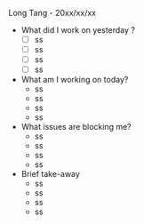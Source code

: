 Long Tang - 20xx/xx/xx

- What did I work on yesterday ?
    - [ ]   ss
    - [ ]   ss
    - [ ]   ss
    - [ ]   ss
- What am I working on today?
    - ss
    - ss
    - ss
    - ss
- What issues are blocking me?
    - ss
    - ss
    - ss
    - ss
- Brief take-away
    - ss
    - ss
    - ss
    - ss 